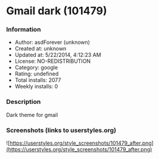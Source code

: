 # Gmail dark (101479)

### Information
- Author: asdForever (unknown)
- Created at: unknown
- Updated at: 5/22/2014, 4:12:23 AM
- License: NO-REDISTRIBUTION
- Category: google
- Rating: undefined
- Total installs: 2077
- Weekly installs: 0


### Description
Dark theme for gmail


### Screenshots (links to userstyles.org)
![https://userstyles.org/style_screenshots/101479_after.png](https://userstyles.org/style_screenshots/101479_after.png)


